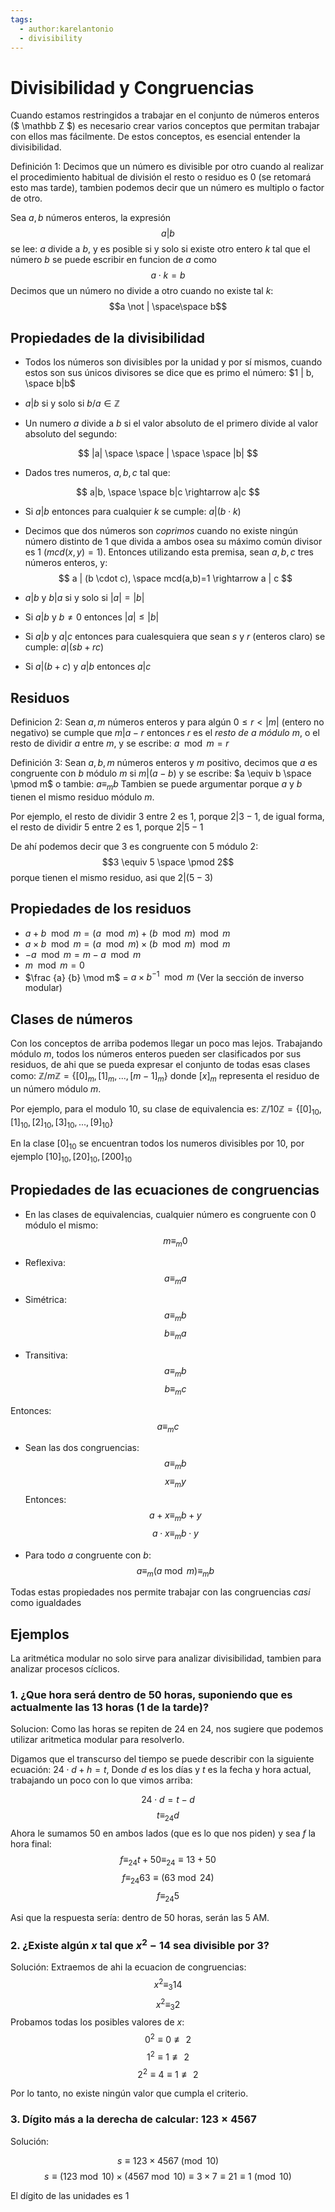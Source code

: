 ```yaml
---
tags:
  - author:karelantonio
  - divisibility
---
```

# Divisibilidad y Congruencias

Cuando estamos restringidos a trabajar en el conjunto de números enteros ($ \mathbb Z $) es necesario crear varios conceptos que permitan trabajar con ellos mas fácilmente. De estos conceptos, es esencial entender la divisibilidad.

Definición 1: Decimos que un número es divisible por otro cuando al realizar el procedimiento habitual de división el resto o residuo es 0 (se retomará esto mas tarde), tambien podemos decir que un número es multiplo o factor de otro.

Sea $a,b$ números enteros, la expresión $$a | b$$ se lee: $a$ divide a $b$, y es posible si y solo si existe otro entero $k$ tal que el número $b$ se puede escribir en funcion de $a$ como $$a\cdot k=b$$ Decimos que un número no divide a otro cuando no existe tal $k$: $$a \not | \space\space b$$

## Propiedades de la divisibilidad

* Todos los números son divisibles por la unidad y por sí mismos, cuando estos son sus únicos divisores se dice que es primo el número: $1 | b, \space b|b$

* $a|b$ si y solo si $b/a \in \mathbb Z$

* Un numero $a$ divide a $b$ si el valor absoluto de el primero divide al valor absoluto del segundo:

$$
|a| \space \space | \space \space |b| 
$$

* Dados tres numeros, $a,b,c$ tal que:

$$
a|b, \space \space b|c \rightarrow a|c
$$

* Si $a|b$ entonces para cualquier $k$ se cumple: $a|(b\cdot k)$

* Decimos que dos números son *coprimos* cuando no existe ningún número distinto de $1$ que divida a ambos osea su máximo común divisor es 1 ($mcd(x,y)=1$). Entonces utilizando esta premisa, sean $a,b,c$ tres números enteros, y:
$$ a | (b \cdot c), \space mcd(a,b)=1 \rightarrow a | c $$

* $a|b$ y $b|a$ si y solo si $|a| = |b|$

* Si $a|b$ y $b\not=0$ entonces $|a| \le |b|$

* Si $a|b$ y $a|c$ entonces para cualesquiera que sean $s$ y $r$ (enteros claro) se cumple: $a | (sb + rc)$

* Si $a|(b+c)$ y $a|b$ entonces $a|c$

## Residuos

Definicion 2: Sean $a,m$ números enteros y para algún $0 \le r < |m|$ (entero no negativo) se cumple que $m | a-r$ entonces $r$ es el *resto de $a$ módulo $m$*, o el resto de dividir $a$ entre $m$, y se escribe: $a \mod m = r$

Definición 3: Sean $a,b,m$ números enteros y $m$ positivo, decimos que $a$ es congruente con $b$ módulo $m$ si $m | (a-b)$ y se escribe: $a \equiv b \space \pmod m$ o tambie: $a \equiv_m b$ Tambien se puede argumentar porque $a$ y $b$ tienen el mismo residuo módulo $m$.

Por ejemplo, el resto de dividir $3$ entre $2$ es $1$, porque $2 | 3-1$, de igual forma, el resto de dividir $5$ entre $2$ es $1$, porque $2 | 5-1$

De ahí podemos decir que $3$ es congruente con $5$ módulo $2$: $$3 \equiv 5 \space \pmod 2$$ porque tienen el mismo residuo, asi que $2|(5-3)$

## Propiedades de los residuos

* $a+b \mod m = (a \mod m) + (b \mod m) \mod m$
* $a\times b \mod m = (a \mod m) \times (b \mod m) \mod m$
* $-a \mod m = m-a \mod m$
* $m \mod m = 0$
* $\frac {a} {b} \mod m$ = $a \times b^{-1}\mod m$ (Ver la sección de inverso modular)

## Clases de números

Con los conceptos de arriba podemos llegar un poco mas lejos. Trabajando módulo $m$, todos los números enteros pueden ser clasificados por sus residuos, de ahi que se pueda expresar el conjunto de todas esas clases como: $\mathbb Z / m \mathbb Z = \{ [0]_m , [1]_m, ..., [m-1]_m \}$ donde $[x]_m$ representa el residuo de un número módulo $m$.

Por ejemplo, para el modulo $10$, su clase de equivalencia es: $\mathbb Z / 10 \mathbb Z = \{[0]_{10}, [1]_{10}, [2]_{10}, [3]_{10},..., [9]_{10} \}$

En la clase $[0]_{10}$ se encuentran todos los numeros divisibles por $10$, por ejemplo $[10]_{10}, [20]_{10}, [200]_{10}$

## Propiedades de las ecuaciones de congruencias

* En las clases de equivalencias, cualquier número es congruente con $0$ módulo el mismo: $$ m \equiv_m 0$$

* Reflexiva: $$a \equiv_m a$$

* Simétrica: $$a\equiv_m b$$ $$ b\equiv_m a$$

* Transitiva: $$a \equiv_m b$$ $$b \equiv_m c$$

Entonces: $$a \equiv_m c$$

* Sean las dos congruencias: $$a \equiv_m b$$ $$x \equiv _m y$$ Entonces: $$ a+x \equiv_m b+y$$ $$ a\cdot x \equiv_m b\cdot y$$

* Para todo $a$ congruente con $b$: $$ a \equiv_m (a \bmod m) \equiv_m b $$

Todas estas propiedades nos permite trabajar con las congruencias *casi* como igualdades

## Ejemplos

La aritmética modular no solo sirve para analizar divisibilidad, tambien para analizar procesos cíclicos.

### 1. ¿Que hora será dentro de $50$ horas, suponiendo que es actualmente las $13$ horas ($1$ de la tarde)?

Solucion: Como las horas se repiten de $24$ en $24$, nos sugiere que podemos utilizar aritmetica modular para resolverlo.

Digamos que el transcurso del tiempo se puede describir con la siguiente ecuación: $24\cdot d + h = t$, Donde $d$ es los días y $t$ es la fecha y hora actual, trabajando un poco con lo que vimos arriba:

$$ 24\cdot d = t-d$$
$$ t \equiv_{24} d $$
Ahora le sumamos $50$ en ambos lados (que es lo que nos piden) y sea $f$ la hora final:
$$ f \equiv_{24} t+50 \equiv_{24} \equiv 13+50$$
$$ f \equiv_{24} 63 \equiv (63\bmod 24)$$
$$ f \equiv_{24}5 $$

Asi que la respuesta sería: dentro de 50 horas, serán las 5 AM.

### 2. ¿Existe algún $x$ tal que $x^2-14$ sea divisible por 3?

Solución: Extraemos de ahi la ecuacion de congruencias:
$$ x^2 \equiv _3 14 $$
$$ x^2 \equiv _3 2 $$
Probamos todas los posibles valores de $x$:
$$ 0^2 \equiv 0 \not \equiv 2 $$
$$ 1^2 \equiv 1 \not \equiv 2 $$
$$ 2^2 \equiv 4 \equiv 1 \not \equiv 2 $$

Por lo tanto, no existe ningún valor que cumpla el criterio.

### 3. Dígito más a la derecha de calcular: $123\times 4567$

Solución:

$$ s \equiv 123 \times 4567 \pmod {10}$$
$$ s \equiv (123 \bmod 10) \times (4567 \bmod 10) \equiv 3\times 7 \equiv 21 \equiv 1 \pmod {10} $$

El dígito de las unidades es $1$